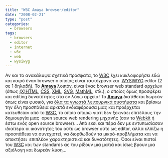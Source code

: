 ```yaml
---
title: "W3C Amaya browser/editor"
date: "2008-02-21"
type: "post"
categories:
  - browsers
tags:
  - browsers
  - editor
  - internet
  - w3c
  - web
  - wysiwyg
---
```


Αν και το ανακάλυψα σχετικά πρόσφατα, το [W3C](http://www.w3.org/ "W3C") έχει κυκλοφορήσει εδώ και καιρό έναν browser ο οποίος είναι ταυτόχρονα και  [WYSIWYG](http://en.wikipedia.org/wiki/WYSIWYG "WYSIWYG at Wikipedia") editor (2 σε 1 δηλαδή). Το [**Amaya**](http://www.w3.org/Amaya/ "W3C Amaya browser/editor") λοιπόν, είναι ένας browser web standard αρχείων (όπως [(X)HTML](http://www.w3.org/TR/xhtml11/ "W3C XHTML documantation"), [CSS](http://www.w3.org/Style/CSS/ "W3C CSS documentation"), [XML](http://www.w3.org/XML/ "W3C XML documentation"), [SVG](http://www.w3.org/Graphics/SVG/ "W3C SVG documentation"), [MathML](http://www.w3.org/Math/ "W3C MathML documentation"), κτλ.), ο οποίος όμως προσφέρει και editing δυνατότητες στα εν λόγω αρχεία! Το [**Amaya**](http://www.w3.org/Amaya/ "W3C Amaya browser/editor") διατίθεται δωρεάν όπως είναι φυσικό, για [όλα τα γνωστά λειτουργικά συστήματα](http://www.w3.org/Amaya/User/BinDist.html "Download Amaya browser/editor") και βρίσκω την όλη προσπάθεια αρκετά ενδιαφέρουσα μιας και προέρχεται κατευθείαν από το [W3C](http://www.w3.org/ "W3C"), το οποίο απορώ γιατί δεν ξεκινάει επιτέλους την δημιουργία μιας  open source web rendering μηχανής (σαν το [Webkit](http://webkit.org/ "Webkit rendering engine") ή έστω ενός open source browser)&#8230; Από εκεί και πέρα δεν με εντυπωσίασαν ιδιαίτερα οι ικανότητες του ούτε ως browser ούτε ως editor, αλλά ελπίζω η προσπάθεια να συνεχιστεί, να διορθωθούν τα μικρό-προβλήματα και να αποκτήσει  επιπλέον χαρακτηριστικά και δυνατότητες. Όσοι είναι πιστοί του [W3C](http://www.w3.org/ "W3C") και των standards ας του ρίξουν μια ματιά και ίσως βρουν μια αξιόλογη και δωρεάν λύση&#8230;
